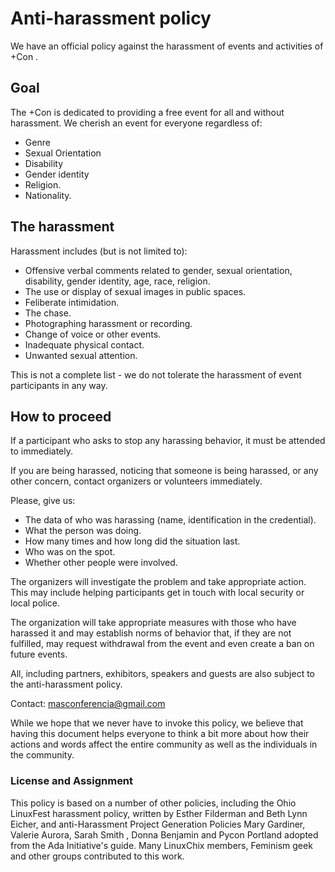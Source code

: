 
# Anti-harassment policy

We have an official policy against the harassment of events and activities of +Con .

## Goal

The +Con  is dedicated to providing a free event for all and without harassment.
We cherish an event for everyone regardless of:
- Genre
- Sexual Orientation
- Disability
- Gender identity
- Religion.
- Nationality.

## The harassment

Harassment includes (but is not limited to):
- Offensive verbal comments related to gender, sexual orientation, disability, gender identity, age, race, religion.
- The use or display of sexual images in public spaces.
- Feliberate intimidation.
- The chase.
- Photographing harassment or recording.
- Change of voice or other events.
- Inadequate physical contact.
- Unwanted sexual attention.

This is not a complete list - we do not tolerate the harassment of event participants in any way.

## How to proceed

If a participant who asks to stop any harassing behavior, it must be attended to immediately.

If you are being harassed, noticing that someone is being harassed, or any other concern, contact organizers or volunteers immediately.

Please, give us:
- The data of who was harassing (name, identification in the credential).
- What the person was doing.
- How many times and how long did the situation last.
- Who was on the spot.
- Whether other people were involved.

The organizers will investigate the problem and take appropriate action. This may include helping participants get in touch with local security or local police.

The organization will take appropriate measures with those who have harassed it and may establish norms of behavior that, if they are not fulfilled, may request withdrawal from the event and even create a ban on future events.

All, including partners, exhibitors, speakers and guests are also subject to the anti-harassment policy.


Contact: masconferencia@gmail.com

While we hope that we never have to invoke this policy, we believe that having this document helps everyone to think a bit more about how their actions and words affect the entire community as well as the individuals in the community.

### License and Assignment

This policy is based on a number of other policies, including the Ohio LinuxFest harassment policy, written by Esther Filderman and Beth Lynn Eicher, and anti-Harassment Project Generation Policies Mary Gardiner, Valerie Aurora, Sarah Smith , Donna Benjamin and Pycon Portland adopted from the Ada Initiative's guide.  Many LinuxChix members, Feminism geek and other groups contributed to this work.

